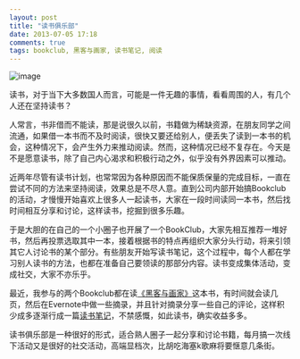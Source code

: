 ```yaml
---
layout: post
title: "读书俱乐部"
date: 2013-07-05 17:18
comments: true
tags: bookclub, 黑客与画家, 读书笔记, 阅读
---
```

![image]

读书，对于当下大多数国人而言，可能是一件无趣的事情，看看周围的人，有几个人还在坚持读书？

人常言，书非借而不能读，那是说很久以前，书籍做为稀缺资源，在朋友同学之间流通，如果借一本书而不及时阅读，很快又要还给别人，便丢失了读到一本书的机会，这种情况下，会产生外力来推动阅读。然而，这种情况已经不复存在。今天是不是愿意读书，除了自己内心渴求和积极行动之外，似乎没有外界因素可以推动。

近两年尽管有读书计划，也常常因为各种原因而不能保质保量的完成目标，一直在尝试不同的方法来坚持阅读，效果总是不尽人意。直到公司内部开始搞Bookclub的活动，才慢慢开始喜欢上很多人一起读书，大家在一段时间读同一本书，然后找时间相互分享和讨论，这样读书，挖掘到很多乐趣。

于是大胆的在自己的一个小圈子也开展了一个BookClub，大家先相互推荐一堆好书，然后再投票选取其中一本，接着根据书的特点再组织大家分头行动，将来引领其它人讨论书的某个部分。有些朋友开始写读书笔记，这个过程中，每个人都在学习别人读书的方法，也都在准备自己要领读的那部分内容。读书变成集体活动，变成社交，大家不亦乐乎。

最近，我参与的两个Bookclub都在读[《黑客与画家》]这本书，有时间就会读几页，然后在Evernote中做一些摘录，并且针对摘录分享一些自己的评论，这样积少成多逐渐行成一篇[读书笔记]，不禁感慨，如此读书，确实收益多多。

读书俱乐部是一种很好的形式，适合熟人圈子一起分享和讨论书籍，每月搞一次线下活动又是很好的社交活动，高端显档次，比胡吃海塞k歌麻将要惬意几条街。


[《黑客与画家》]: http://book.douban.com/subject/6021440/

[读书笔记]: https://www.evernote.com/shard/s8/sh/61ebe2e1-6f40-4525-b806-207ec0a1e088/2d6d41e01aae7b71087408710f2bc378

[image]: http://farm8.staticflickr.com/7412/9212562541_70e3bd387f_z.jpg
